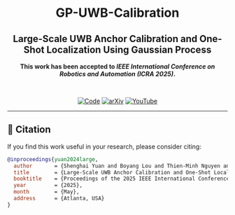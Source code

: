 <div align="center">
  <h1>GP-UWB-Calibration</h1>
  <h2>Large-Scale UWB Anchor Calibration and One-Shot Localization Using Gaussian Process</h2>
  <p><strong>This work has been accepted to <i>IEEE International Conference on Robotics and Automation (ICRA 2025)</i>.</strong></p>
  <br>

  [![Code](https://img.shields.io/badge/Code-Coming%20Soon-lightgrey?logo=github)](https://github.com/snakehaihai/GP-UWB-calibration)
  [![arXiv](https://img.shields.io/badge/arXiv-2412.16880-b31b1b.svg)](https://arxiv.org/abs/2412.16880)
  [![YouTube](https://img.shields.io/badge/YouTube-FF0000?logo=youtube&logoColor=white)](https://youtu.be/oY8jQKdM7lU)
</div>

<!-- 如有动图或静态图，请替换以下链接 -->
<!--
<p align="center">
  <img src="path_to_your_teaser.gif" width="80%">
</p>
-->

---

## 📖 Citation

If you find this work useful in your research, please consider citing:

```bibtex
@inproceedings{yuan2024large,
  author       = {Shenghai Yuan and Boyang Lou and Thien-Minh Nguyen and Pengyu Yin and Muqing Cao and Xinghang Xu and Jianping Li and Jie Xu and Siyu Chen and Lihua Xie},
  title        = {Large-Scale UWB Anchor Calibration and One-Shot Localization Using Gaussian Process},
  booktitle    = {Proceedings of the 2025 IEEE International Conference on Robotics and Automation (ICRA)},
  year         = {2025},
  month        = {May},
  address      = {Atlanta, USA}
}
